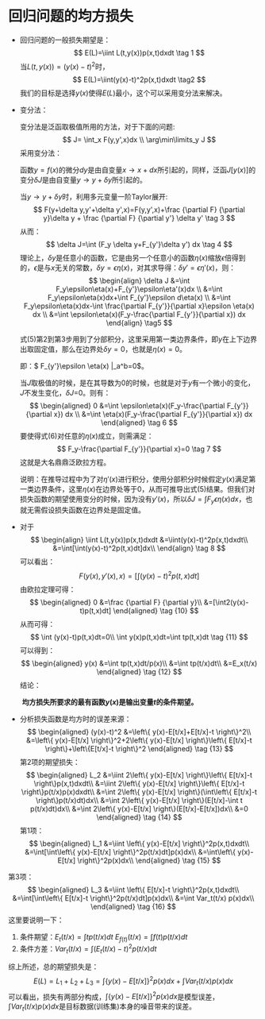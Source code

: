 # 回归问题的均方损失

- 回归问题的一般损失期望是：
  $$
  E(L)=\iint L(t,y(x))p(x,t)dxdt \tag 1
  $$
  当$L(t,y(x))=(y(x)-t)^2$时，
  $$
  E(L)=\iint(y(x)-t)^2p(x,t)dxdt \tag2
  $$
  我们的目标是选择$y(x)$使得$E(L)$最小，这个可以采用变分法来解决。

- 变分法：

  变分法是泛函取极值所用的方法，对于下面的问题:
  $$
  J= \int_x F(y,y',x)dx \\
  \arg\min\limits_y J
  $$
  采用变分法：

  函数$y=f(x)$的微分$dy$是由自变量$x \to x+dx$所引起的，同样，泛函$J[y(x)]$的变分$\delta J$是由自变量$y\to y+\delta y$所引起的。

  当$y \to y+\delta y$时，利用多元变量一阶Taylor展开:
  $$
  F(y+\delta y,y'+\delta y',x)=F(y,y',x)+\frac {\partial F} {\partial y}\delta y + \frac {\partial F} {\partial y'} \delta y' \tag 3
  $$
  从而：
  $$
  \delta J=\int (F_y \delta y+F_{y'}\delta y') dx \tag 4
  $$
  理论上，$\delta y$是任意小的函数，它是由另一个任意小的函数$\eta(x)$缩放$\epsilon$倍得到的，$\epsilon$是与$x$无关的常数，$\delta y=\epsilon \eta(x)$，对其求导得：$\delta y'=\epsilon \eta'(x)$，则：
  $$
  \begin{align}
  \delta J
  &=\int F_y\epsilon\eta(x)+F_{y'}\epsilon\eta'(x)dx \\
  &=\int F_y\epsilon\eta(x)dx+\int F_{y'}\epsilon d\eta(x) \\
  &=\int F_y\epsilon\eta(x)dx-\int \frac{\partial F_{y'}}{\partial x}\epsilon \eta(x) dx \\
  &=\int \epsilon\eta(x)(F_y-\frac{\partial F_{y'}}{\partial x}) dx 
  \end{align}  \tag5
  $$

  式$(5)$第2到第3步用到了分部积分，这里采用第一类边界条件，即$y$在上下边界出取固定值，那么在边界处$\delta y=0$，也就是$\eta (x)=0$。

  即：$ F_{y'}\epsilon \eta(x) |_a^b=0​$。

  当$J$取极值的时候，是在其导数为0的时候，也就是对于$y$有一个微小的变化，$J$不发生变化，$\delta J$=0。则有：
  $$
  \begin{aligned}
  0
  &=\int \epsilon\eta(x)(F_y-\frac{\partial F_{y'}}{\partial x}) dx \\
  &=\int \eta(x)(F_y-\frac{\partial F_{y'}}{\partial x}) dx 
  \end{aligned}   \tag 6
  $$
  要使得式$(6)$对任意的$\eta(x)$成立，则需满足：
  $$
  F_y-\frac{\partial F_{y'}}{\partial x}=0   \tag 7
  $$
  这就是大名鼎鼎泛欧拉方程。

  说明：在推导过程中为了对$\eta'(x)$进行积分，使用分部积分时候假定$y(x)$满足第一类边界条件，这里$\eta(x)$在边界处等于0，从而可推导出式$(5)$结果。但我们对损失函数的期望使用变分的时候，因为没有$y'(x)$，所以$\delta J=\int F_y \epsilon\eta(x)dx$，也就无需假设损失函数在边界处是固定值。

* 对于
  $$
  \begin{align}
  \iint L(t,y(x))p(x,t)dxdt
  &=\iint(y(x)-t)^2p(x,t)dxdt\\
  &=\int[\int(y(x)-t)^2p(t,x)dt]dx\\
  \end{align} \tag 8
  $$
  可以看出：
  $$
  F(y(x),y'(x),x)=[\int(y(x)-t)^2p(t,x)dt] \tag {9}
  $$
  由欧拉定理可得：
  $$
  \begin{aligned}
  0
  &=\frac {\partial F} {\partial y}\\
  &=[\int2(y(x)-t)p(t,x)dt]
  \end{aligned} \tag {10}
  $$
  从而可得：
  $$
  \int (y(x)-t)p(t,x)dt=0\\
  \int y(x)p(t,x)dt=\int tp(t,x)dt  \tag {11}
  $$
  可以得到：
  $$
  \begin{aligned}
  y(x)
  &=\int tp(t,x)dt/p(x)\\
  &=\int tp(t/x)dt\\
  &=E_x(t/x)
  \end{aligned}   \tag {12}
  $$
  结论：

  ​	**均方损失所要求的最有函数$y(x)$是输出变量$t$的条件期望。**

* 分析损失函数是均方时的误差来源：
  $$
  \begin{aligned}
  (y(x)-t)^2
  &=\left\{ y(x)-E[t/x]+E[t/x]-t \right\}^2\\
  &=\left\{ y(x)-E[t/x] \right\}^2+2\left\{ y(x)-E[t/x] \right\}\left\{ E[t/x]-t \right\}+\left\{E[t/x]-t \right\}^2
  \end{aligned}  \tag {13}
  $$
  第2项的期望损失：
  $$
  \begin{aligned}
  L_2
  &=\iint 2\left\{ y(x)-E[t/x] \right\}\left\{ E[t/x]-t \right\}p(x,t)dxdt\\
  &=\iint 2\left\{ y(x)-E[t/x] \right\}\left\{ E[t/x]-t \right\}p(t/x)p(x)dxdt\\
  &=\int 2\left\{ y(x)-E[t/x] \right\}(\int\left\{ E[t/x]-t \right\}p(t/x)dt)dx\\
  &=\int 2\left\{ y(x)-E[t/x] \right\}(E[t/x]-\int t p(t/x)dt)dx\\
  &=\int 2\left\{ y(x)-E[t/x] \right\}(E[t/x]-E[t/x])dx\\
  &=0
  \end{aligned}   \tag {14}
  $$
  第1项：
  $$
  \begin{aligned}
  L_1
  &=\iint \left\{ y(x)-E[t/x] \right\}^2p(x,t)dxdt\\
  &=\int[\int\left\{ y(x)-E[t/x] \right\}^2p(t/x)dt]p(x)dx\\
  &=\int\left\{ y(x)-E[t/x] \right\}^2p(x)dx\\
  \end{aligned}  \tag {15}
  $$

第3项：
$$
\begin{aligned}
L_3
&=\iint \left\{ E[t/x]-t \right\}^2p(x,t)dxdt\\
&=\int[\int\left\{ E[t/x]-t \right\}^2p(t/x)dt]p(x)dx\\
&=\int Var_t(t/x) p(x)dx\\
\end{aligned}  \tag {16}
$$
这里要说明一下：

1. 条件期望：$E_t(t/x)=\int t p(t/x) dt$             	$E_{f(t)}(t/x)=\int f(t)p(t/x)dt$
2. 条件方差：$Var_t(t/x)=\int (E_t(t/x)-t)^2 p(t/x) dt​$

综上所述，总的期望损失是：
$$
E(L)=L_1+L_2+L_3=\int\left\{ y(x)-E[t/x] \right\}^2p(x)dx+\int Var_t(t/x) p(x)dx  \tag {17}
$$
可以看出，损失有两部分构成，$\int\left\{ y(x)-E[t/x] \right\}^2p(x)dx$是模型误差，$\int Var_t(t/x) p(x)dx$是目标数据(训练集)本身的噪音带来的误差。



